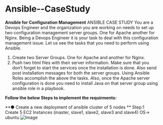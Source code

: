# Ansible--CaseStudy
**Ansible for Configuration Management**
ANSIBLE CASE STUDY 
You are a Devops Engineer and the organization you are working on needs to set up two configuration management server groups. One for Apache another for Nginx. Being a Devops Engineer it is your task to deal with this configuration management issue. 
Let us see the tasks that you need to perform using Ansible. 
1. Create two Server Groups. One for Apache and another for Nginx.
2. Push two html files with their server information. 
Make sure that you don’t forget to start the services once the installation is done. Also send post installation messages for both the server groups. 
Using Ansible Roles accomplish the above the tasks. 
Also, once the Apache server configuration is done you need to install Java on that server group using ansible role in a playbook.

**Follow the below Steps to implement the requirments:**

**● Create a new deployment of ansible cluster of 5 nodes **
Step:1 Create 5 EC2 Instances (master, slave1, slave2, slave3 and slave4)
OS-> ubuntu
![Image](https://github.com/user-attachments/assets/1e89c91c-43a4-4a42-8484-e9f06af22879)



